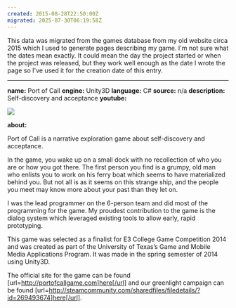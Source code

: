 ```yaml
---
created: 2015-08-28T22:50:00Z
migrated: 2025-07-30T06:19:58Z
---
```


This data was migrated from the games database from my old website circa 2015 which I used to generate pages describing my game. I'm not sure what the dates mean exactly. It could mean the day the project started or when the project was released, but they work well enough as the date I wrote the page so I've used it for the creation date of this entry.

---

**name:** Port of Call
**engine:** Unity3D
**language:** C#
**source:** n/a
**description:** Self-discovery and acceptance
**youtube:**

![](https://www.youtube.com/watch?v=2mG0E58thOE)

**about:**

Port of Call is a narrative exploration game about self-discovery and acceptance. 

In the game, you wake up on a small dock with no recollection of who you are or how you got there. The first person you find is a grumpy, old man who enlists you to work on his ferry boat which seems to have materialized behind you. But not all is as it seems on this strange ship, and the people you meet may know more about your past than they let on. 

I was the lead programmer on the 6-person team and did most of the programming for the game. My proudest contribution to the game is the dialog system which leveraged existing tools to allow early, rapid prototyping.

This game was selected as a finalist for E3 College Game Competition 2014 and was created as part of the University of Texas’s Game and Mobile Media Applications Program. It was made in the spring semester of 2014 using Unity3D.

The official site for the game can be found [url=http://portofcallgame.com]here[/url] and our greenlight campaign can be found [url=http://steamcommunity.com/sharedfiles/filedetails/?id=269493674]here[/url].
